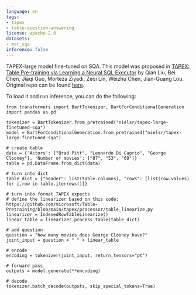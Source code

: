 ```yaml
---
language: en
tags:
- tapex
- table-question-answering
license: apache-2.0
datasets:
- msr_sqa
inference: false
---
```


TAPEX-large model fine-tuned on SQA. This model was proposed in [TAPEX: Table Pre-training via Learning a Neural SQL Executor](https://arxiv.org/abs/2107.07653) by Qian Liu, Bei Chen, Jiaqi Guo, Morteza Ziyadi, Zeqi Lin, Weizhu Chen, Jian-Guang Lou. Original repo can be found [here](https://github.com/microsoft/Table-Pretraining).

To load it and run inference, you can do the following:

```
from transformers import BartTokenizer, BartForConditionalGeneration
import pandas as pd

tokenizer = BartTokenizer.from_pretrained("nielsr/tapex-large-finetuned-sqa")
model = BartForConditionalGeneration.from_pretrained("nielsr/tapex-large-finetuned-sqa")

# create table
data = {'Actors': ["Brad Pitt", "Leonardo Di Caprio", "George Clooney"], 'Number of movies': ["87", "53", "69"]}
table = pd.DataFrame.from_dict(data)

# turn into dict
table_dict = {"header": list(table.columns), "rows": [list(row.values) for i,row in table.iterrows()]}

# turn into format TAPEX expects
# define the linearizer based on this code: https://github.com/microsoft/Table-Pretraining/blob/main/tapex/processor/table_linearize.py
linearizer = IndexedRowTableLinearize()
linear_table = linearizer.process_table(table_dict)

# add question
question = "how many movies does George Clooney have?"
joint_input = question + " " + linear_table

# encode 
encoding = tokenizer(joint_input, return_tensors="pt")

# forward pass
outputs = model.generate(**encoding)

# decode
tokenizer.batch_decode(outputs, skip_special_tokens=True)
```